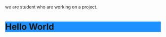 <html>
                 <head>
 
<title>Project</title>
<link rel="icon" type="image/x-icon" href="/images/favicon.ico">
</head>
<body>
<h1 style="text-align:center;"></h1>

<p>we are student who are working on a project.</p>
<h1 style="background-color:DodgerBlue;">Hello World</h1>  

